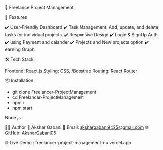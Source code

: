 🚀 Freelance Project Management

📂 Features

✔️ User-Friendly Dashboard
✔️ Task Management: Add, update, and delete tasks for individual projects.
✔️ Responsive Design
✔️ Login & SignUp Auth
✔️ using Payment and calander
✔️ Projects and New projects option
✔️ earning Graph


🛠️ Tech Stack

Frontend: React.js
Styling: CSS, /Boostrap
Routing: React Router

📦 Installation

- git clone Freelancer-ProjectManagement
- cd Freelancer-ProjectManagement
- npm i
- npm start

Node.js

👨‍💻 Author
👤 Akshar Gabani
📧 Email: akshargabani9425@gmail.com
🌐 GitHub: AksharGabani05

🌐 Live Demo : freelancer-project-management-nu.vercel.app

